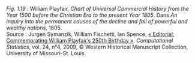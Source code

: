 *Fig. 1.19 :* William Playfair, *Chart of Universal Commercial History from the Year 1500 before the Christian Era to the present Year 1805*. Dans *An inquiry into the permanent causes of the decline and fall of powerful and wealthy nations*, 1805.  
Source : Jurgen Symanzik, William Fischetti, Ian Spence, [« Editorial: Commemorating William Playfair’s 250th Birthday »](https://math.usu.edu/~symanzik/papers/2009_cost/editorial.html). *Computational Statistics*, vol. 24, n°4, 2009, © Western Historical Manuscript Collection, University of Missouri-St. Louis.
